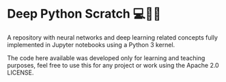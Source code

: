 # Deep Python Scratch :computer::thinking::snake:

A repository with neural networks and deep learning related concepts fully implemented in Jupyter notebooks using a Python 3 kernel.

The code here available was developed only for learning and teaching purposes, feel free to use this for any project or work using the Apache 2.0 LICENSE.
